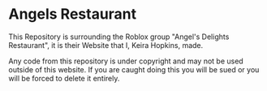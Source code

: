 # Angels Restaurant
This Repository is surrounding the Roblox group "Angel's Delights Restaurant", it is their Website that I, Keira Hopkins, made.

Any code from this repository is under copyright and may not be used outside of this website. If you are caught doing this you will be sued or you will be forced to delete it entirely.
